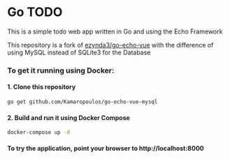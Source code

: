 # Go TODO

This is a simple todo web app written in Go and using the Echo Framework

This repository is a fork of [ezynda3/go-echo-vue](https://github.com/ezynda3/go-echo-vue) with the difference of using MySQL instead of SQLite3 for the Database

### To get it running using Docker:

#### 1. Clone this repository
```bash
go get github.com/Kamaropoulos/go-echo-vue-mysql
```


#### 2. Build and run it using Docker Compose
```bash
docker-compose up -d
```


#### To try the application, point your browser to http://localhost:8000
